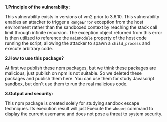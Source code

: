 

**1.Principle of the vulnerability:** 

This vulnerability exists in versions of vm2 prior to 3.6.10. This vulnerability enables an attacker to trigger a `RangeError` exception from the host environment rather than the sandboxed context by reaching the stack call limit through infinite recursion. The exception object returned from this error is then utilized to reference the `mainModule` property of the host code running the script, allowing the attacker to spawn a `child_process` and execute arbitrary code.



**2.How to use this package?**

At first we publish these npm packages, but we think these packages are malicious, just publish on npm is not suitable. So we deleted these packages and publish them here. You can use them for study Javascript sandbox, but don't use them to run the real malicious code.

**3.Output and security:**

This npm package is created solely for studying sandbox escape techniques. Its execution result will just Execute the `whoami` command to display the current username and does not pose a threat to system security.





